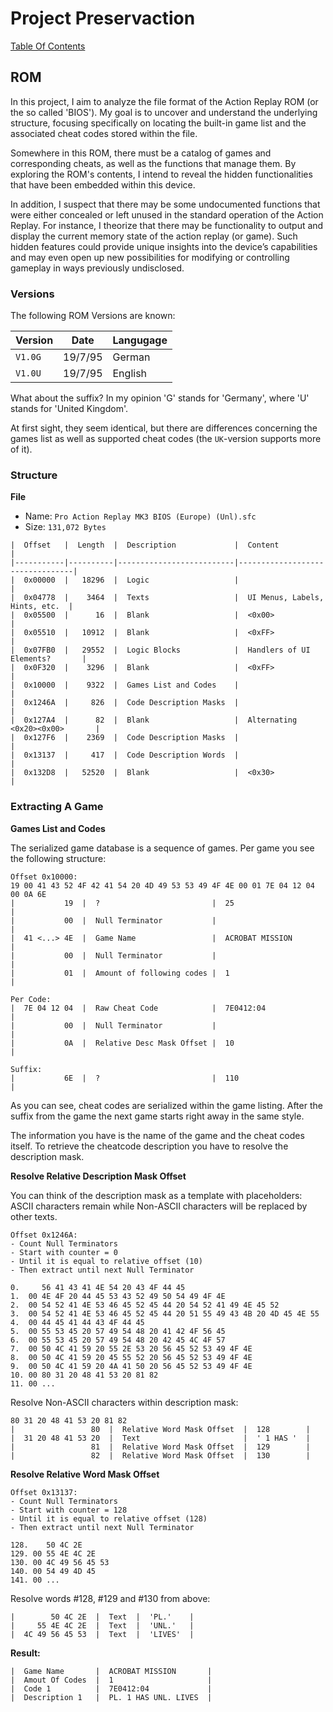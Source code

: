 # Project Preservaction

[Table Of Contents](preservaction-ui-toc.md)

## ROM

In this project, I aim to analyze the file format of the Action Replay ROM (or the so called 'BIOS'). My goal is to uncover and understand the underlying structure, focusing specifically on locating the built-in game list and the associated cheat codes stored within the file.

Somewhere in this ROM, there must be a catalog of games and corresponding cheats, as well as the functions that manage them. By exploring the ROM's contents, I intend to reveal the hidden functionalities that have been embedded within this device.

In addition, I suspect that there may be some undocumented functions that were either concealed or left unused in the standard operation of the Action Replay. For instance, I theorize that there may be functionality to output and display the current memory state of the action replay (or game). Such hidden features could provide unique insights into the device’s capabilities and may even open up new possibilities for modifying or controlling gameplay in ways previously undisclosed.

### Versions

The following ROM Versions are known:

| Version | Date    | Langugage |
|---------|---------|-----------|
| `V1.0G` | 19/7/95 | German    |
| `V1.0U` | 19/7/95 | English   |

What about the suffix? In my opinion 'G' stands for 'Germany', where 'U' stands for 'United Kingdom'.

At first sight, they seem identical, but there are differences concerning the games list as well as supported cheat codes (the `UK`-version supports more of it).

### Structure

**File**
- Name: `Pro Action Replay MK3 BIOS (Europe) (Unl).sfc`
- Size: `131,072 Bytes`

```
|  Offset   |  Length  |  Description             |  Content                        |
|-----------|----------|--------------------------|---------------------------------|
|  0x00000  |   18296  |  Logic                   |                                 |
|  0x04778  |    3464  |  Texts                   |  UI Menus, Labels, Hints, etc.  |
|  0x05500  |      16  |  Blank                   |  <0x00>                         |
|  0x05510  |   10912  |  Blank                   |  <0xFF>                         |
|  0x07FB0  |   29552  |  Logic Blocks            |  Handlers of UI Elements?       |
|  0x0F320  |    3296  |  Blank                   |  <0xFF>                         |
|  0x10000  |    9322  |  Games List and Codes    |                                 |
|  0x1246A  |     826  |  Code Description Masks  |                                 |
|  0x127A4  |      82  |  Blank                   |  Alternating <0x20><0x00>       |
|  0x127F6  |    2369  |  Code Description Masks  |                                 |
|  0x13137  |     417  |  Code Description Words  |                                 |
|  0x132D8  |   52520  |  Blank                   |  <0x30>                         |
```

### Extracting A Game

**Games List and Codes**

The serialized game database is a sequence of games. Per game you see the following structure:

```
Offset 0x10000:
19 00 41 43 52 4F 42 41 54 20 4D 49 53 53 49 4F 4E 00 01 7E 04 12 04 00 0A 6E
|           19  |  ?                         |  25                        |
|           00  |  Null Terminator           |                            |
|  41 <...> 4E  |  Game Name                 |  ACROBAT MISSION           |
|           00  |  Null Terminator           |                            |
|           01  |  Amount of following codes |  1                         |

Per Code:
|  7E 04 12 04  |  Raw Cheat Code            |  7E0412:04                 |
|           00  |  Null Terminator           |                            |
|           0A  |  Relative Desc Mask Offset |  10                        |

Suffix:
|           6E  |  ?                         |  110                       |
```

As you can see, cheat codes are serialized within the game listing. After the suffix from the game the next game starts right away in the same style.

The information you have is the name of the game and the cheat codes itself. To retrieve the cheatcode description you have to resolve the description mask.

**Resolve Relative Description Mask Offset**

You can think of the description mask as a template with placeholders: ASCII characters remain while Non-ASCII characters will be replaced by other texts.

```
Offset 0x1246A:
- Count Null Terminators 
- Start with counter = 0
- Until it is equal to relative offset (10)
- Then extract until next Null Terminator

0.     56 41 43 41 4E 54 20 43 4F 44 45
1.  00 4E 4F 20 44 45 53 43 52 49 50 54 49 4F 4E
2.  00 54 52 41 4E 53 46 45 52 45 44 20 54 52 41 49 4E 45 52
3.  00 54 52 41 4E 53 46 45 52 45 44 20 51 55 49 43 4B 20 4D 45 4E 55
4.  00 44 45 41 44 43 4F 44 45
5.  00 55 53 45 20 57 49 54 48 20 41 42 4F 56 45
6.  00 55 53 45 20 57 49 54 48 20 42 45 4C 4F 57
7.  00 50 4C 41 59 20 55 2E 53 20 56 45 52 53 49 4F 4E
8.  00 50 4C 41 59 20 45 55 52 20 56 45 52 53 49 4F 4E
9.  00 50 4C 41 59 20 4A 41 50 20 56 45 52 53 49 4F 4E
10. 00 80 31 20 48 41 53 20 81 82
11. 00 ...
```

Resolve Non-ASCII characters within description mask:

```
80 31 20 48 41 53 20 81 82
|                 80  |  Relative Word Mask Offset  |  128        |
|  31 20 48 41 53 20  |  Text                       |  ' 1 HAS '  |
|                 81  |  Relative Word Mask Offset  |  129        |
|                 82  |  Relative Word Mask Offset  |  130        |

```

**Resolve Relative Word Mask Offset**

```
Offset 0x13137:
- Count Null Terminators 
- Start with counter = 128
- Until it is equal to relative offset (128)
- Then extract until next Null Terminator

128.    50 4C 2E
129. 00 55 4E 4C 2E
130. 00 4C 49 56 45 53
140. 00 54 49 4D 45
141. 00 ...
```

Resolve words #128, #129 and #130 from above:

```
|        50 4C 2E  |  Text  |  'PL.'    |
|     55 4E 4C 2E  |  Text  |  'UNL.'   |
|  4C 49 56 45 53  |  Text  |  'LIVES'  |
```

**Result:**

```
|  Game Name       |  ACROBAT MISSION       |
|  Amout Of Codes  |  1                     |
|  Code 1          |  7E0412:04             |
|  Description 1   |  PL. 1 HAS UNL. LIVES  |
```
